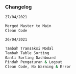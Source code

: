 ### Changelog

```bash
27/04/2021

Merged Master to Main
Clean Code
```

```bash
26/04/2021

Tambah Transaksi Modal
Tambah Table Sorting
Ganti Sorting Dashboard
Pindah Pengaturan & Logout
Clean Code, No Warning & Error
```
